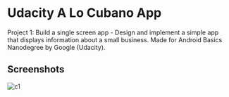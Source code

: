 # Udacity A Lo Cubano App

Project 1: Build a single screen app - Design and implement a simple app that displays information about a small business. Made for Android Basics Nanodegree by Google (Udacity).

## Screenshots

![c1](https://raw.github.com/lpelczar/P1_Udacity_ALoCubano/master/screenshots/p1-1.png) <!-- .element height="30%" width="30%" -->
